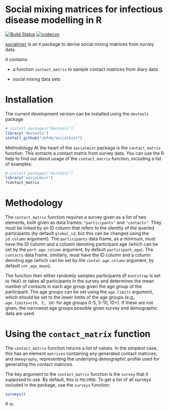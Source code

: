 Social mixing matrices for infectious disease modelling in R
=============

[![Build Status](https://travis-ci.org/sbfnk/socialmixr.png?branch=master)](https://travis-ci.org/sbfnk/socialmixr) [![codecov](https://codecov.io/github/sbfnk/socialmixr/branch/master/graphs/badge.svg)](https://codecov.io/github/sbfnk/socialmixr) 

[socialmixr](https://github.com/sbfnk/socialmixr) is an `R` package to derive social mixing matrices from survey data.

It contains:
- a function `contact_matrix` to sample contact matrices from diary data
<!-- - functions `endemic.age.dist` to estimate the expected equilibrium age distribution using the method of Wallinga -->
<!-- - functions `epidemic.age.dist` to estimate the expected outbreak age distribution using the method of Wallinga -->
- social mixing data sets

Installation
==============

The current development version can be installed using the `devtools` package

```r
# install.packages("devtools")
library('devtools')
install_github("sbfnk/socialmixr")
```

Methodology
At the heart of the `socialmixr` package is the `contact_matrix` function. This extracts a contact matrix from survey data. You can use the R help to find out about usage of the `contact_matrix` function, including a list of examples:

```r
# install.packages("devtools")
library('socialmixr')
?contact_matrix
```

Methodology
==============

The `contact_matrix` function requires a survey given as a list of two elements, both given as data.frames: `"participants"` and `"contacts"`. They must be linked by an ID column that refers to the identity of the queried participants (by default `global_id`, but this can be changed using the `id.column` argument). The `participants` data frame, as a minimum, must have the ID column and a column denoting participant age (which can be set by the `part.age.column` argument, by default `participant_age`). The `contacts` data frame, similarly, must have the ID column and a column denoting age (which can be set by the `contat.age.column` argument, by default `cnt_age_mean`).

The function then either randomly samples participants (if `bootstrap` is set to `TRUE`) or takes all participants in the survey and determines the mean number of contacts in each age group given the age group of the participant. The age groups can be set using the `age.limits` argument, which should be set to the lower limits of the age groups (e.g., `age.limits=c(0, 5, 10)` for age groups 0-5, 5-10, 10+). If these are not given, the narrowest age groups possible given survey and demographic data are  used.



Using the `contact_matrix` function
==============

The `contact_matrix` function returns a list of values. In the simplest case, this has an element `matrices` containing any generated contact matrices, and `demography`, representing the underlying demographic profile used for generating the contact matrices.

The key argument to the `contact_matrix` function is the `survey` that it supposed to use. By default, this is `POLYMOD`. To get a list of all surveys included in the package, use the `surveys` function:

```r
surveys()
```

If m
